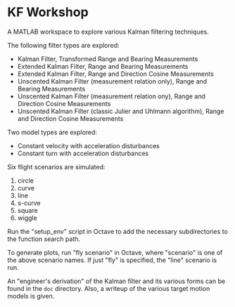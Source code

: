 # KF Workshop

A MATLAB workspace to explore various Kalman filtering techniques.

The following filter types are explored:
- Kalman Filter, Transformed Range and Bearing Measurements
- Extended Kalman Filter, Range and Bearing Measurements
- Extended Kalman Filter, Range and Direction Cosine Measurements
- Unscented Kalman Filter (measurement relation only), Range and Bearing Measurements
- Unscented Kalman Filter (measurement relation ony), Range and Direction Cosine Measurements
- Unscented Kalman Filter (classic Julier and Uhlmann algorithm), Range and Direction Cosine Measurements

Two model types are explored:
- Constant velocity with acceleration disturbances
- Constant turn with acceleration disturbances

Six flight scenarios are simulated:
1. circle
2. curve
3. line
4. s-curve
5. square
6. wiggle

Run the "setup_env" script in Octave to add the necessary subdirectories to
the function search path.

To generate plots, run "fly scenario" in Octave, where "scenario" is one of
the above scenario names. If just "fly" is specified, the "line" scenario is
run.

An "engineer's derivation" of the Kalman filter and its various forms can be
found in the `doc` directory. Also, a writeup of the various target motion
models is given.

